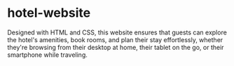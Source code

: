 # hotel-website
 Designed with HTML and CSS, this website ensures that guests can explore the hotel's amenities, book rooms, and plan their stay effortlessly, whether they're browsing from their desktop at home, their tablet on the go, or their smartphone while traveling.
